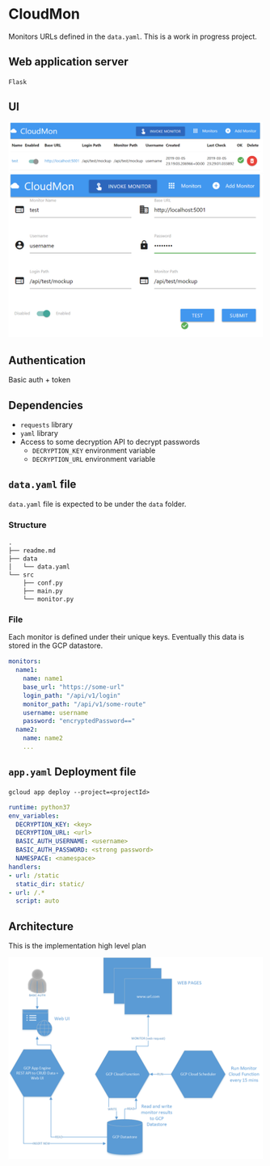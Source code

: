 # CloudMon

Monitors URLs defined in the `data.yaml`. This is a work in progress project.

## Web application server

`Flask`

## UI

![UI Main](/img/cloud_mon_ui.png)
![UI Form](/img/cloud_mon_ui_form.png)

## Authentication

Basic auth + token

## Dependencies

- `requests` library
- `yaml` library
- Access to some decryption API to decrypt passwords
  - `DECRYPTION_KEY` environment variable
  - `DECRYPTION_URL` environment variable

## `data.yaml` file

`data.yaml` file is expected to be under the `data` folder.

### Structure

```text
.
├── readme.md
├── data
│   └── data.yaml
└── src
    ├── conf.py
    ├── main.py
    └── monitor.py
```

### File

Each monitor is defined under their unique keys. Eventually this data is stored in the GCP datastore.

```yaml
monitors:
  name1:
    name: name1
    base_url: "https://some-url"
    login_path: "/api/v1/login"
    monitor_path: "/api/v1/some-route"
    username: username
    password: "encryptedPassword=="
  name2:
    name: name2
    ...
```

## `app.yaml` Deployment file

`gcloud app deploy --project=<projectId>`

```yaml
runtime: python37
env_variables:
  DECRYPTION_KEY: <key>
  DECRYPTION_URL: <url>
  BASIC_AUTH_USERNAME: <username>
  BASIC_AUTH_PASSWORD: <strong password>
  NAMESPACE: <namespace>
handlers:
- url: /static
  static_dir: static/
- url: /.*
  script: auto
```

## Architecture

This is the implementation high level plan

![Architecture](/img/architecture.png)
